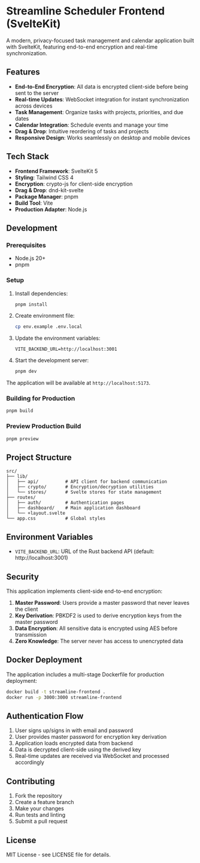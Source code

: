 # Streamline Scheduler Frontend (SvelteKit)

A modern, privacy-focused task management and calendar application built with SvelteKit, featuring end-to-end encryption and real-time synchronization.

## Features

- **End-to-End Encryption**: All data is encrypted client-side before being sent to the server
- **Real-time Updates**: WebSocket integration for instant synchronization across devices
- **Task Management**: Organize tasks with projects, priorities, and due dates
- **Calendar Integration**: Schedule events and manage your time
- **Drag & Drop**: Intuitive reordering of tasks and projects
- **Responsive Design**: Works seamlessly on desktop and mobile devices

## Tech Stack

- **Frontend Framework**: SvelteKit 5
- **Styling**: Tailwind CSS 4
- **Encryption**: crypto-js for client-side encryption
- **Drag & Drop**: dnd-kit-svelte
- **Package Manager**: pnpm
- **Build Tool**: Vite
- **Production Adapter**: Node.js

## Development

### Prerequisites

- Node.js 20+
- pnpm

### Setup

1. Install dependencies:
   ```bash
   pnpm install
   ```

2. Create environment file:
   ```bash
   cp env.example .env.local
   ```

3. Update the environment variables:
   ```
   VITE_BACKEND_URL=http://localhost:3001
   ```

4. Start the development server:
   ```bash
   pnpm dev
   ```

The application will be available at `http://localhost:5173`.

### Building for Production

```bash
pnpm build
```

### Preview Production Build

```bash
pnpm preview
```

## Project Structure

```
src/
├── lib/
│   ├── api/          # API client for backend communication
│   ├── crypto/       # Encryption/decryption utilities
│   └── stores/       # Svelte stores for state management
├── routes/
│   ├── auth/         # Authentication pages
│   ├── dashboard/    # Main application dashboard
│   └── +layout.svelte
└── app.css           # Global styles
```

## Environment Variables

- `VITE_BACKEND_URL`: URL of the Rust backend API (default: http://localhost:3001)

## Security

This application implements client-side end-to-end encryption:

1. **Master Password**: Users provide a master password that never leaves the client
2. **Key Derivation**: PBKDF2 is used to derive encryption keys from the master password
3. **Data Encryption**: All sensitive data is encrypted using AES before transmission
4. **Zero Knowledge**: The server never has access to unencrypted data

## Docker Deployment

The application includes a multi-stage Dockerfile for production deployment:

```bash
docker build -t streamline-frontend .
docker run -p 3000:3000 streamline-frontend
```

## Authentication Flow

1. User signs up/signs in with email and password
2. User provides master password for encryption key derivation
3. Application loads encrypted data from backend
4. Data is decrypted client-side using the derived key
5. Real-time updates are received via WebSocket and processed accordingly

## Contributing

1. Fork the repository
2. Create a feature branch
3. Make your changes
4. Run tests and linting
5. Submit a pull request

## License

MIT License - see LICENSE file for details.